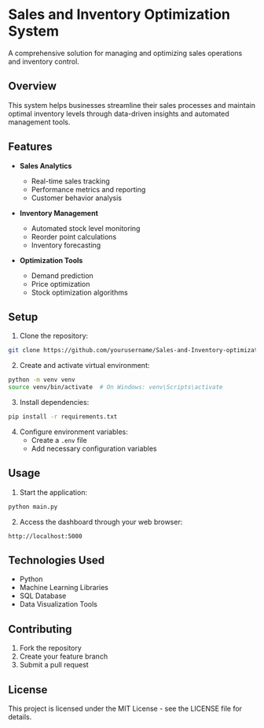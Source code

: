 # Sales and Inventory Optimization System

A comprehensive solution for managing and optimizing sales operations and inventory control.

## Overview

This system helps businesses streamline their sales processes and maintain optimal inventory levels through data-driven insights and automated management tools.

## Features

- **Sales Analytics**
  - Real-time sales tracking
  - Performance metrics and reporting
  - Customer behavior analysis

- **Inventory Management**
  - Automated stock level monitoring
  - Reorder point calculations
  - Inventory forecasting

- **Optimization Tools**
  - Demand prediction
  - Price optimization
  - Stock optimization algorithms

## Setup

1. Clone the repository:
```bash
git clone https://github.com/yourusername/Sales-and-Inventory-optimization.git
```

2. Create and activate virtual environment:
```bash
python -m venv venv
source venv/bin/activate  # On Windows: venv\Scripts\activate
```

3. Install dependencies:
```bash
pip install -r requirements.txt
```

4. Configure environment variables:
   - Create a `.env` file
   - Add necessary configuration variables

## Usage

1. Start the application:
```bash
python main.py
```

2. Access the dashboard through your web browser:
```
http://localhost:5000
```

## Technologies Used

- Python
- Machine Learning Libraries
- SQL Database
- Data Visualization Tools

## Contributing

1. Fork the repository
2. Create your feature branch
3. Submit a pull request

## License

This project is licensed under the MIT License - see the LICENSE file for details.
